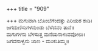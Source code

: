 +++
title = "909"

+++
ಮಗುವಾಗಿ ಬೊಂಬೆಗೆಂದತ್ತು ಪಿರಿಯರ ಕಾಡಿ।  
ಜಗದುಣಿಸುಗಳನುಂಡು ಬೆಳೆದವಂ ತಾನೆ॥  
ಮಗುಗಳನು ಬೆಳಸುತ್ತ ಮನೆಯನಾಳುವವೋಲು।  
ಜಗವನಾಳ್ವನು ಜಾಣ - ಮಂಕುತಿಮ್ಮ॥  
